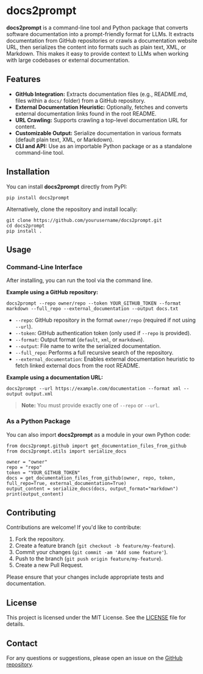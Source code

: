 # docs2prompt

**docs2prompt** is a command-line tool and Python package that converts software documentation into a prompt-friendly format for LLMs. It extracts documentation from GitHub repositories or crawls a documentation website URL, then serializes the content into formats such as plain text, XML, or Markdown. This makes it easy to provide context to LLMs when working with large codebases or external documentation.

## Features

- **GitHub Integration:** Extracts documentation files (e.g., README.md, files within a `docs/` folder) from a GitHub repository.
- **External Documentation Heuristic:** Optionally, fetches and converts external documentation links found in the root README.
- **URL Crawling:** Supports crawling a top-level documentation URL for content.
- **Customizable Output:** Serialize documentation in various formats (default plain text, XML, or Markdown).
- **CLI and API:** Use as an importable Python package or as a standalone command-line tool.

## Installation

You can install **docs2prompt** directly from PyPI:

    pip install docs2prompt

Alternatively, clone the repository and install locally:

    git clone https://github.com/yourusername/docs2prompt.git
    cd docs2prompt
    pip install .

## Usage

### Command-Line Interface

After installing, you can run the tool via the command line.

**Example using a GitHub repository:**

    docs2prompt --repo owner/repo --token YOUR_GITHUB_TOKEN --format markdown --full_repo --external_documentation --output docs.txt

- `--repo`: GitHub repository in the format `owner/repo` (required if not using `--url`).
- `--token`: GitHub authentication token (only used if `--repo` is provided).
- `--format`: Output format (`default`, `xml`, or `markdown`).
- `--output`: File name to write the serialized documentation.
- `--full_repo`: Performs a full recursive search of the repository.
- `--external_documentation`: Enables external documentation heuristic to fetch linked external docs from the root README.

**Example using a documentation URL:**

    docs2prompt --url https://example.com/documentation --format xml --output output.xml

> **Note:** You must provide exactly one of `--repo` or `--url`.

### As a Python Package

You can also import **docs2prompt** as a module in your own Python code:

    from docs2prompt.github import get_documentation_files_from_github
    from docs2prompt.utils import serialize_docs

    owner = "owner"
    repo = "repo"
    token = "YOUR_GITHUB_TOKEN"
    docs = get_documentation_files_from_github(owner, repo, token, full_repo=True, external_documentation=True)
    output_content = serialize_docs(docs, output_format="markdown")
    print(output_content)

## Contributing

Contributions are welcome! If you'd like to contribute:

1. Fork the repository.
2. Create a feature branch (`git checkout -b feature/my-feature`).
3. Commit your changes (`git commit -am 'Add some feature'`).
4. Push to the branch (`git push origin feature/my-feature`).
5. Create a new Pull Request.

Please ensure that your changes include appropriate tests and documentation.

## License

This project is licensed under the MIT License. See the [LICENSE](LICENSE) file for details.

## Contact

For any questions or suggestions, please open an issue on the [GitHub repository](https://github.com/yourusername/docs2prompt).